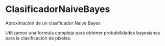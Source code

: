 # ClasificadorNaiveBayes
Aproximación de un clasificador Naive Bayes

Utilizamos una formula compleja para obtener probabilidades bayesianas para la clasificación de pixeles.
